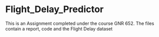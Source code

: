 # Flight_Delay_Predictor
This is an Assignment completed under the course GNR 652. The files contain a report, code and the Flight Delay dataset
